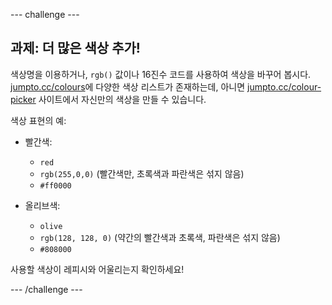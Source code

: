 \--- challenge \---

## 과제: 더 많은 색상 추가!

색상명을 이용하거나, `rgb()` 값이나 16진수 코드를 사용하여 색상을 바꾸어 봅시다. <a href="http://jumpto.cc/colours" target="_blank">jumpto.cc/colours</a>에 다양한 색상 리스트가 존재하는데, 아니면 <a href="http://jumpto.cc/colour-picker" target="_blank">jumpto.cc/colour-picker</a> 사이트에서 자신만의 색상을 만들 수 있습니다.

색상 표현의 예:

+ 빨간색:
    
    + `red`
    + `rgb(255,0,0)` (빨간색만, 초록색과 파란색은 섞지 않음)
    + `#ff0000`

+ 올리브색:
    
    + `olive`
    + `rgb(128, 128, 0)` (약간의 빨간색과 초록색, 파란색은 섞지 않음)
    + `#808000`

사용할 색상이 레피시와 어울리는지 확인하세요!

\--- /challenge \---
